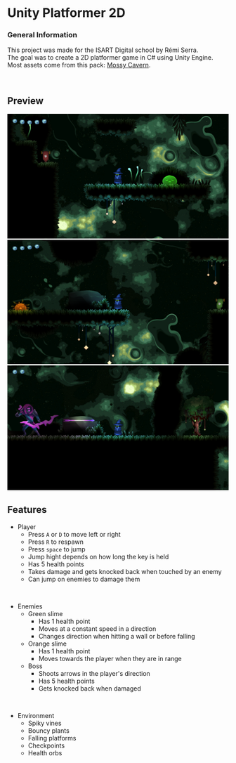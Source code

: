 # Unity Platformer 2D

### General Information

This project was made for the ISART Digital school by Rémi Serra. <br>
The goal was to create a 2D platformer game in C# using Unity Engine. <br>
Most assets come from this pack: [Mossy Cavern](https://maaot.itch.io/mossy-cavern).

<br>

## Preview

<img src="Screenshots/green-slime.png" style="width:600px;">
<img src="Screenshots/orange-slime.png" style="width:600px;">
<img src="Screenshots/boss.png" style="width:600px;">

<br>

## Features

- Player
    - Press `A` or `D` to move left or right
    - Press `R` to respawn
    - Press `space` to jump
    - Jump hight depends on how long the key is held
    - Has 5 health points
    - Takes damage and gets knocked back when touched by an enemy
    - Can jump on enemies to damage them <br>
    
<br>

- Enemies
    - Green slime
        - Has 1 health point
        - Moves at a constant speed in a direction
        - Changes direction when hitting a wall or before falling
    - Orange slime
        - Has 1 health point
        - Moves towards the player when they are in range
    - Boss
        - Shoots arrows in the player's direction
        - Has 5 health points
        - Gets knocked back when damaged <br>
        
<br>

- Environment
    - Spiky vines
    - Bouncy plants
    - Falling platforms
    - Checkpoints
    - Health orbs
